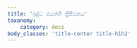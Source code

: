 ```yaml
---
title: 'බුද්ධ ජයන්ති ත්‍රිපිටකය'
taxonomy:
    category: docs
body_classes: 'title-center title-h1h2'
---
```


